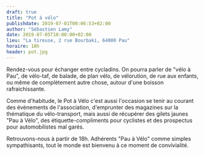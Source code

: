 ```yaml
---
draft: true
title: "Pot à vélo"
publishdate: 2019-07-01T00:06:53+02:00
author: "Sébastien Lamy"
date: 2019-07-05T18:00:00+02:00
lieu: "La tireuse, 2 rue Bourbaki, 64000 Pau"
horaire: 18h
header: pot.jpg
---
```


Rendez-vous pour échanger entre cycladins. On pourra parler de "vélo à Pau", 
de vélo-taf, de balade, de plan vélo, de vélorution, de rue aux enfants, 
ou même de complètement autre chose, autour d'une boisson rafraichissante.

<!--more-->

Comme d'habitude, le Pot à Vélo c'est aussi l'occasion se tenir au courant des 
évènements de l'association, d'emprunter des magazines sur la thématique du 
vélo-transport, mais aussi de récupérer des gilets jaunes "Pau à Vélo", des 
étiquette-compliments pour cyclistes et des prospectus pour automobilistes mal 
garés.

Retrouvons-nous à partir de 18h. Adhérents "Pau à Vélo" comme simples 
sympathisants, tout le monde est bienvenu à ce moment de convivialité.
